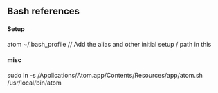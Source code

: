 ## Bash references

#### Setup
atom ~/.bash_profile // Add the alias and other initial setup / path in this


#### misc
sudo ln -s /Applications/Atom.app/Contents/Resources/app/atom.sh /usr/local/bin/atom
